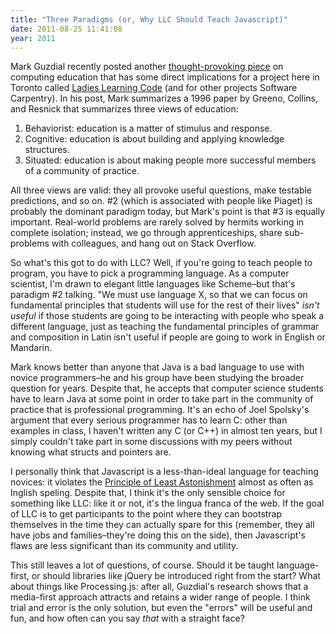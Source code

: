 ```yaml
---
title: "Three Paradigms (or, Why LLC Should Teach Javascript)"
date: 2011-08-25 11:41:08
year: 2011
---
```

Mark Guzdial recently posted another <a href="http://computinged.wordpress.com/2011/08/23/why-we-ought-to-teach-java-computing-education-and-social-practice/">thought-provoking piece</a> on computing education that has some direct implications for a project here in Toronto called <a href="http://ladieslearningcode.tumblr.com/">Ladies Learning Code</a> (and for other projects Software Carpentry). In his post, Mark summarizes a 1996 paper by Greeno, Collins, and Resnick that summarizes three views of education:
<ol>
  <li>Behaviorist: education is a matter of stimulus and response.</li>
  <li>Cognitive: education is about building and applying knowledge structures.</li>
  <li>Situated: education is about making people more successful members of a community of practice.</li>
</ol>
All three views are valid: they all provoke useful questions, make testable predictions, and so on. #2 (which is associated with people like Piaget) is probably the dominant paradigm today, but Mark's point is that #3 is equally important. Real-world problems are rarely solved by hermits working in complete isolation; instead, we go through apprenticeships, share sub-problems with colleagues, and hang out on Stack Overflow.

So what's this got to do with LLC? Well, if you're going to teach people to program, you have to pick a programming language. As a computer scientist, I'm drawn to elegant little languages like Scheme–but that's paradigm #2 talking. "We must use language X, so that we can focus on fundamental principles that students will use for the rest of their lives" <em>isn't useful</em> if those students are going to be interacting with people who speak a different language, just as teaching the fundamental principles of grammar and composition in Latin isn't useful if people are going to work in English or Mandarin.

Mark knows better than anyone that Java is a bad language to use with novice programmers–he and his group have been studying the broader question for years. Despite that, he accepts that computer science students have to learn Java at some point in order to take part in the community of practice that is professional programming. It's an echo of Joel Spolsky's argument that every serious programmer has to learn C: other than examples in class, I haven't written any C (or C++) in almost ten years, but I simply couldn't take part in some discussions with my peers without knowing what structs and pointers are.

I personally think that Javascript is a less-than-ideal language for teaching novices: it violates the <a href="http://en.wikipedia.org/wiki/Principle_of_least_astonishment">Principle of Least Astonishment</a> almost as often as Inglish speling. Despite that, I think it's the only sensible choice for something like LLC: like it or not, it's the lingua franca of the web. If the goal of LLC is to get participants to the point where they can bootstrap themselves in the time they can actually spare for this (remember, they all have jobs and families–they're doing this on the side), then Javascript's flaws are less significant than its community and utility.

This still leaves a lot of questions, of course. Should it be taught language-first, or should libraries like jQuery be introduced right from the start? What about things like Processing.js: after all, Guzdial's research shows that a media-first approach attracts and retains a wider range of people. I think trial and error is the only solution, but even the "errors" will be useful and fun, and how often can you say <em>that</em> with a straight face?
